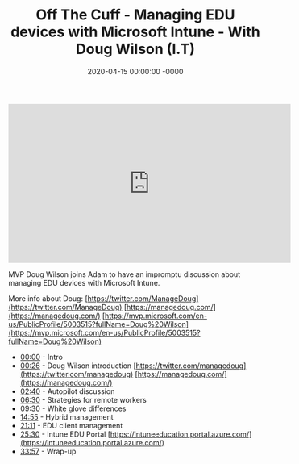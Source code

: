 ﻿---
layout: post
title: "Off The Cuff - Managing EDU devices with Microsoft Intune - With Doug Wilson (I.T)"
date: 2020-04-15 00:00:00 -0000
categories:
---

<iframe loading="lazy" width="560" height="315" src="https://www.youtube.com/embed/t-Qr6e8-0GE" title="YouTube video player" frameborder="0" allow="accelerometer; autoplay; clipboard-write; encrypted-media; gyroscope; picture-in-picture" allowfullscreen></iframe>

MVP Doug Wilson joins Adam to have an impromptu discussion about managing EDU devices with Microsoft Intune.

More info about Doug:
[https://twitter.com/ManageDoug](https://twitter.com/ManageDoug)
[https://managedoug.com/](https://managedoug.com/)
[https://mvp.microsoft.com/en-us/PublicProfile/5003515?fullName=Doug%20Wilson](https://mvp.microsoft.com/en-us/PublicProfile/5003515?fullName=Doug%20Wilson)

* [00:00](https://www.youtube.com/watch?v=t-Qr6e8-0GE&t=0s) - Intro
* [00:26](https://www.youtube.com/watch?v=t-Qr6e8-0GE&t=26s) - Doug Wilson introduction
[https://twitter.com/managedoug](https://twitter.com/managedoug)
[https://managedoug.com/](https://managedoug.com/)
* [02:40](https://www.youtube.com/watch?v=t-Qr6e8-0GE&t=160s) - Autopilot discussion
* [06:30](https://www.youtube.com/watch?v=t-Qr6e8-0GE&t=390s) - Strategies for remote workers
* [09:30](https://www.youtube.com/watch?v=t-Qr6e8-0GE&t=570s) - White glove differences
* [14:55](https://www.youtube.com/watch?v=t-Qr6e8-0GE&t=895s) - Hybrid management
* [21:11](https://www.youtube.com/watch?v=t-Qr6e8-0GE&t=1271s) - EDU client management
* [25:30](https://www.youtube.com/watch?v=t-Qr6e8-0GE&t=1530s) - Intune EDU Portal
[https://intuneeducation.portal.azure.com/](https://intuneeducation.portal.azure.com/)
* [33:57](https://www.youtube.com/watch?v=t-Qr6e8-0GE&t=2037s) - Wrap-up

